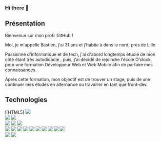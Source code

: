 ### Hi there 👋

<!--
**BastienAuT/BastienAuT** is a ✨ _special_ ✨ repository because its `README.md` (this file) appears on your GitHub profile.

Here are some ideas to get you started:

- 🔭 I’m currently working on ...
- 🌱 I’m currently learning ...
- 👯 I’m looking to collaborate on ...
- 🤔 I’m looking for help with ...
- 💬 Ask me about ...
- 📫 How to reach me: ...
- 😄 Pronouns: ...
- ⚡ Fun fact: ...
-->

## Présentation

Bienvenue sur mon profil GitHub !

Moi, je m'appelle Bastien, j'ai 31 ans et j'habite à dans le nord, près de Lille.

Passionné d'informatique et de tech, j'ai d'abord longtemps étudié de mon côté étant très autodidacte , puis, j'ai décidé de rejoindre l'école O'clock pour une formation Développeur Web et Web Mobile afin de parfaire mes connaissances.

Après cette formation, mon objectif est de trouver un stage, puis de une continuer mes études en alternance ou travailler en tant que front-dev.

## Technologies

<div>
![HTML5] <img src="https://img.shields.io/badge/html5-%23E34F26.svg?style=for-the-badge&logo=html5&logoColor=white">
</div>

<img src="https://img.shields.io/badge/markdown-%23000000.svg?style=for-the-badge&logo=markdown&logoColor=white">
<img src="https://img.shields.io/badge/typescript-%23007ACC.svg?style=for-the-badge&logo=typescript&logoColor=white">
</div>

<div>
<img src="https://img.shields.io/badge/bootstrap-%23563D7C.svg?style=for-the-badge&logo=bootstrap&logoColor=white">
<img src="https://img.shields.io/badge/Insomnia-black?style=for-the-badge&logo=insomnia&logoColor=5849BE">
<img src="https://img.shields.io/badge/JWT-black?style=for-the-badge&logo=JSON%20web%20tokens">
  
</div>

<div>
<img src="https://img.shields.io/badge/javascript-%23323330.svg?style=for-the-badge&logo=javascript&logoColor=%23F7DF1E">
<img src="https://img.shields.io/badge/yarn-%232C8EBB.svg?style=for-the-badge&logo=yarn&logoColor=white">
<img src="https://img.shields.io/badge/NPM-%23000000.svg?style=for-the-badge&logo=npm&logoColor=white">
<img src="https://img.shields.io/badge/react-%2320232a.svg?style=for-the-badge&logo=react&logoColor=%2361DAFB">
<img src="https://img.shields.io/badge/React_Router-CA4245?style=for-the-badge&logo=react-router&logoColor=white">
<img src="https://img.shields.io/badge/redux-%23593d88.svg?style=for-the-badge&logo=redux&logoColor=white">
<img src="https://img.shields.io/badge/Semantic%20UI%20React-%2335BDB2.svg?style=for-the-badge&logo=SemanticUIReact&logoColor=white">
<img src="https://img.shields.io/badge/Socket.io-black?style=for-the-badge&logo=socket.io&badgeColor=010101">
<img src="https://img.shields.io/badge/styled--components-DB7093?style=for-the-badge&logo=styled-components&logoColor=white">
<img src="https://img.shields.io/badge/webpack-%238DD6F9.svg?style=for-the-badge&logo=webpack&logoColor=black">
</div>


<div>
<img src="https://img.shields.io/badge/php-%23777BB4.svg?style=for-the-badge&logo=php&logoColor=white">
<img src="https://img.shields.io/badge/laravel-%23FF2D20.svg?style=for-the-badge&logo=laravel&logoColor=white">
</div>

